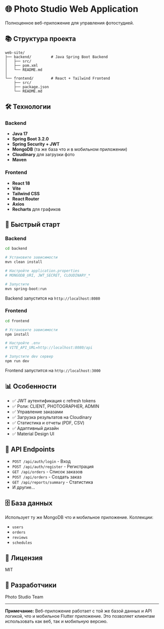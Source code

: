 # 🌐 Photo Studio Web Application

Полноценное веб-приложение для управления фотостудией.

## 📚 Структура проекта

```
web-site/
├── backend/         # Java Spring Boot Backend
│   ├── src/
│   ├── pom.xml
│   └── README.md
│
└── frontend/        # React + Tailwind Frontend
    ├── src/
    ├── package.json
    └── README.md
```

## 🛠 Технологии

### Backend
- **Java 17**
- **Spring Boot 3.2.0**
- **Spring Security + JWT**
- **MongoDB** (та же база что и в мобильном приложении)
- **Cloudinary** для загрузки фото
- **Maven**

### Frontend
- **React 18**
- **Vite**
- **Tailwind CSS**
- **React Router**
- **Axios**
- **Recharts** для графиков

## 🚀 Быстрый старт

### Backend

```bash
cd backend

# Установите зависимости
mvn clean install

# Настройте application.properties
# MONGODB_URI, JWT_SECRET, CLOUDINARY_*

# Запустите
mvn spring-boot:run
```

Backend запустится на `http://localhost:8080`

### Frontend

```bash
cd frontend

# Установите зависимости
npm install

# Настройте .env
# VITE_API_URL=http://localhost:8080/api

# Запустите dev сервер
npm run dev
```

Frontend запустится на `http://localhost:3000`

## 📊 Особенности

- ✅ JWT аутентификация с refresh tokens
- ✅ Роли: CLIENT, PHOTOGRAPHER, ADMIN
- ✅ Управление заказами
- ✅ Загрузка результатов на Cloudinary
- ✅ Статистика и отчеты (PDF, CSV)
- ✅ Адаптивный дизайн
- ✅ Material Design UI

## 🔗 API Endpoints

- `POST /api/auth/login` - Вход
- `POST /api/auth/register` - Регистрация
- `GET /api/orders` - Список заказов
- `POST /api/orders` - Создать заказ
- `GET /api/reports/summary` - Статистика
- И другие...

## 🗄️ База данных

Использует ту же MongoDB что и мобильное приложение. Коллекции:
- `users`
- `orders`
- `reviews`
- `schedules`

## 📝 Лицензия

MIT

## 👥 Разработчики

Photo Studio Team

---

**Примечание:** Веб-приложение работает с той же базой данных и API логикой, что и мобильное Flutter приложение. Это позволяет клиентам использовать как веб, так и мобильную версию.
